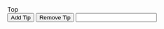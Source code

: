 <!--https://github.com/720kb/angular-tooltips -->
<!doctype html>
<html lang="en-US">
<head>
  <meta charset="utf-8">
  <meta http-equiv="Content-Type" content="text/html">
  <title>Full CSS3 Tooltips - Design Shack Demo</title>
    <link rel="stylesheet" type="text/css" href="http:cdnjs.cloudflare.com/ajax/libs/font-awesome/4.3.0/css/font-awesome.min.css"/>
  <link rel="stylesheet" type="text/css" media="all" href="styles.css">
</head>

<body>
	<div class="col5">
		<div class="line-compress">
		 <a class="btn btn-medium center-content radius3 bg-purple color-white ng-isolate-scope" tooltips="" tooltip-size="medium" title="Top tooltip" tooltip-side="top">
		  Top
		</a>
	  </div>
	</div>
	<!--<div class="_720kb-tooltip _720kb-tooltip-medium _720kb-tooltip-right _720kb-tooltip-open" style="top: 282px; left: 156px;">
		<div class="_720kb-tooltip-title"> Left tooltip</div> 
		<span class="_720kb-tooltip-caret"></span>
	</div>
	<div class="_720kb-tooltip _720kb-tooltip-medium _720kb-tooltip-top _720kb-tooltip-open" style="top: 238px; left: 168.5px;">
		<div class="_720kb-tooltip-title"> Top tooltip</div> 
		<span class="_720kb-tooltip-caret"></span>
	</div>
	<div class="_720kb-tooltip _720kb-tooltip-medium _720kb-tooltip-bottom _720kb-tooltip-open" style="top: 326px; left: 295px;">
		<div class="_720kb-tooltip-title"> Bottom tooltip</div> 
		<span class="_720kb-tooltip-caret"></span>
	</div>
	<div class="_720kb-tooltip _720kb-tooltip-medium _720kb-tooltip-right _720kb-tooltip-open" style="top: 273px; left: 572px;">
		<div class="_720kb-tooltip-title"> Right tooltip</div> 
		<span class="_720kb-tooltip-caret"></span>
	</div> -->
	<button onclick="showToolTip()">Add Tip</button>
	<button id="btnRemove" onclick="hideTip()">Remove Tip</button>
	<input id="txtTest" type="text" onmouseover="showToolTip()" onmouseleave="hideTip()">
	</input>
	<script>
		function showToolTip()
		{
			var btnRemove = document.querySelector("#btnRemove");
			var txtTest = document.querySelector("#txtTest");
			showTip(txtTest,'This is a tip','bottom');
		}
		var divTipContainer = null;
		var divTip = null;
		function showTip(component,tipText,position)
		{
			if(!divTipContainer)
			{
				createTip(component,tipText,position);
			}
			removeAllChildren(divTip);
			divTip.appendChild(document.createTextNode(tipText));
			addStyleClass(divTipContainer,"_720kb-tooltip-open");
		}
		
		function removeTip()
		{
			if(divTipContainer)
			{
				document.body.removeChild(divTipContainer);
				divTipContainer = null;
			}
		}
		
		function hideTip()
		{
			if(divTipContainer)
			{
				removeStyleClass(divTipContainer,"_720kb-tooltip-open");
			}
		}
		
		function createTip(component,tipText,position)
		{
			if(!divTipContainer)
			{
				divTipContainer = document.createElement("div");
				addStyleClass(divTipContainer,"_720kb-tooltip");
				addStyleClass(divTipContainer,"_720kb-tooltip-medium");
				var posStyle = "_720kb-tooltip-top";
				switch (position.toLowerCase())
				{
					case "top":
						posStyle = "_720kb-tooltip-top";
						break;
					case "bottom":
						posStyle = "_720kb-tooltip-bottom";
						break;
					case "left":
						posStyle = "_720kb-tooltip-left";
						break;
					case "right":
						posStyle = "_720kb-tooltip-right";
						break;
				}
				addStyleClass(divTipContainer,posStyle);
				document.body.appendChild(divTipContainer);
				divTip = document.createElement("div");
				addStyleClass(divTip,"_720kb-tooltip-title");
				divTipContainer.appendChild(divTip);
				var span = document.createElement("span");
				addStyleClass(span,"_720kb-tooltip-caret");
				divTipContainer.appendChild(span);
				placeToolTip(component,position);
			}
		}
		
		function placeToolTip(component,position)
		{
			var offsetTop = getOffsetTop(component);
			var offsetLeft = getOffsetLeft(component);
			var height = component.offsetHeight;
			var width = component.offsetWidth;
			var theTooltipHeight = divTipContainer.offsetHeight;
			var theTooltipWidth = divTipContainer.offsetWidth;
			var theTooltipMargin = 9;
			var topValue = 0;
            var leftValue = 0;

			switch (position.toLowerCase())
			{
				case "top":
					topValue = offsetTop - theTooltipMargin - theTooltipHeight;
					leftValue = offsetLeft + width / 2 - theTooltipWidth / 2;

					divTipContainer.style.top = topValue + "px";
					divTipContainer.style.left = leftValue + "px";
					break;
				case "bottom":
					topValue = offsetTop + height + theTooltipMargin;
					leftValue = offsetLeft + width / 2 - theTooltipWidth / 2;
					divTipContainer.style.top = topValue + 'px';
					divTipContainer.style.left = leftValue + 'px';
					break;
				case "left":
					topValue = offsetTop + height / 2 - theTooltipHeight / 2;
					leftValue = offsetLeft - (theTooltipWidth + theTooltipMargin);

					divTipContainer.style.top = topValue + 'px';
					divTipContainer.style.left = leftValue + 'px';
					break;
				case "right":
					topValue = offsetTop + height / 2 - theTooltipHeight / 2;
					leftValue = offsetLeft + width + theTooltipMargin;

					divTipContainer.style.top = topValue + 'px';
					divTipContainer.style.left = leftValue + 'px';
					break;
			}
		}
		
		function getOffsetTop(elem) 
		{
          var offtop = elem.getBoundingClientRect().top + window.scrollY;
          //ie8 - 11 fix - window.scrollY is undefied, and offtop is NaN.
          if (isNaN(offtop)) 
		  {
            //get the offset on old properties
            offtop = elem.getBoundingClientRect().top + window.pageYOffset;
          }
          return offtop;
        }

        function getOffsetLeft(elem) 
		{
          var offleft = elem.getBoundingClientRect().left + window.scrollX;
          //ie8 - 11 fix - window.scrollX is undefied, and offtop is NaN.
          if (isNaN(offleft)) 
		  {
            //get the offset on old properties
            offleft = elem.getBoundingClientRect().left + window.pageXOffset;
          }
          return offleft;
        }
		
		function addStyleClass(divAlert,styleClass)
		{
			if(divAlert && styleClass && styleClass.length > 0)
			{
				if(document.body.classList)
				{
					if(!hasStyleClass(divAlert,styleClass))
					{
						divAlert.className += " " + styleClass;
					}
				}
				else
				{
					if(!hasStyleClass(divAlert,styleClass))
					{
						divAlert.classList.add(styleClass);
					}
				}
			}
		}
		
		function hasStyleClass(divAlert,styleClass)
		{
			if(divAlert && styleClass && styleClass.length > 0)
			{
				try
				{
					if(document.body.classList)
					{
						return (divAlert.className.indexOf(" " + styleClass) > -1);
					}
					else if(divAlert.classList.contains)
					{
						return divAlert.classList.contains(styleClass);
					}
				}
				catch(error)
				{
					
				}
				
			}
			return false;
		}
		
		function removeStyleClass(divAlert,styleClass)
		{
			if(divAlert && styleClass && styleClass.length > 0)
			{
				if(document.body.classList)
				{
					if(divAlert.className)
					{
						divAlert.className = divAlert.className.replace(styleClass,"");
					}
				}
				else
				{
					divAlert.classList.remove(styleClass);
				}
			}
		}
		
		function removeAllChildren(element) 
		{
			if(element)
			{
				var node = element;
				while (element.hasChildNodes()) 
				{              

					if (node.hasChildNodes()) 
					{                
						node = node.lastChild;                 
					}
					else 
					{                                     
						node = node.parentNode;                
						node.removeChild(node.lastChild);      
					}
				}
			}
		}
	</script>

</body>
</html>
